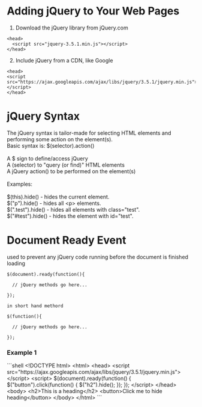 # Adding jQuery to Your Web Pages
1. Download the jQuery library from jQuery.com
```shell
<head>
  <script src="jquery-3.5.1.min.js"></script>
</head>
```
2. Include jQuery from a CDN, like Google
```shell
<head>
<script src="https://ajax.googleapis.com/ajax/libs/jquery/3.5.1/jquery.min.js"></script>
</head>
```

# jQuery Syntax
The jQuery syntax is tailor-made for selecting HTML elements and performing some action on the element(s).<br/>
Basic syntax is: $(selector).action()<br/>
<br/>
A $ sign to define/access jQuery<br/>
A (selector) to "query (or find)" HTML elements<br/>
A jQuery action() to be performed on the element(s)<br/>
<br/>
Examples:<br/>
<br/>
$(this).hide() - hides the current element.<br/>
$("p").hide() - hides all &lt;p&gt; elements.<br/>
$(".test").hide() - hides all elements with class="test".<br/>
$("#test").hide() - hides the element with id="test".<br/>

# Document Ready Event
used to prevent any jQuery code running before the document is finished loading
```shell
$(document).ready(function(){

  // jQuery methods go here...

});

in short hand methord

$(function(){

  // jQuery methods go here...

});
```

<h3>Example 1</h3>
```shell
&lt;!DOCTYPE html&gt;
&lt;html&gt;
   &lt;head&gt;
      &lt;script src=&quot;https://ajax.googleapis.com/ajax/libs/jquery/3.5.1/jquery.min.js&quot;&gt;&lt;/script&gt;
      &lt;script&gt;
         $(document).ready(function()
         {
           $(&quot;button&quot;).click(function()
           {
             $(&quot;h2&quot;).hide();
           });
         });
      &lt;/script&gt;
   &lt;/head&gt;
   &lt;body&gt;
      &lt;h2&gt;This is a heading&lt;/h2&gt;
      &lt;button&gt;Click me to hide heading&lt;/button&gt;
   &lt;/body&gt;
&lt;/html&gt;
```

